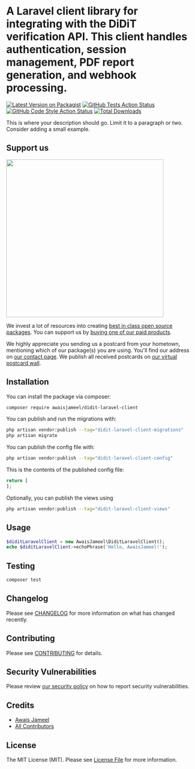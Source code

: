 # A Laravel client library for integrating with the DiDiT verification API. This client handles authentication, session management, PDF report generation, and webhook processing.

[![Latest Version on Packagist](https://img.shields.io/packagist/v/awaisjameel/didit-laravel-client.svg?style=flat-square)](https://packagist.org/packages/awaisjameel/didit-laravel-client)
[![GitHub Tests Action Status](https://img.shields.io/github/actions/workflow/status/awaisjameel/didit-laravel-client/run-tests.yml?branch=main&label=tests&style=flat-square)](https://github.com/awaisjameel/didit-laravel-client/actions?query=workflow%3Arun-tests+branch%3Amain)
[![GitHub Code Style Action Status](https://img.shields.io/github/actions/workflow/status/awaisjameel/didit-laravel-client/fix-php-code-style-issues.yml?branch=main&label=code%20style&style=flat-square)](https://github.com/awaisjameel/didit-laravel-client/actions?query=workflow%3A"Fix+PHP+code+style+issues"+branch%3Amain)
[![Total Downloads](https://img.shields.io/packagist/dt/awaisjameel/didit-laravel-client.svg?style=flat-square)](https://packagist.org/packages/awaisjameel/didit-laravel-client)

This is where your description should go. Limit it to a paragraph or two. Consider adding a small example.

## Support us

[<img src="https://github-ads.s3.eu-central-1.amazonaws.com/didit-laravel-client.jpg?t=1" width="419px" />](https://spatie.be/github-ad-click/didit-laravel-client)

We invest a lot of resources into creating [best in class open source packages](https://spatie.be/open-source). You can support us by [buying one of our paid products](https://spatie.be/open-source/support-us).

We highly appreciate you sending us a postcard from your hometown, mentioning which of our package(s) you are using. You'll find our address on [our contact page](https://spatie.be/about-us). We publish all received postcards on [our virtual postcard wall](https://spatie.be/open-source/postcards).

## Installation

You can install the package via composer:

```bash
composer require awaisjameel/didit-laravel-client
```

You can publish and run the migrations with:

```bash
php artisan vendor:publish --tag="didit-laravel-client-migrations"
php artisan migrate
```

You can publish the config file with:

```bash
php artisan vendor:publish --tag="didit-laravel-client-config"
```

This is the contents of the published config file:

```php
return [
];
```

Optionally, you can publish the views using

```bash
php artisan vendor:publish --tag="didit-laravel-client-views"
```

## Usage

```php
$diditLaravelClient = new AwaisJameel\DiditLaravelClient();
echo $diditLaravelClient->echoPhrase('Hello, AwaisJameel!');
```

## Testing

```bash
composer test
```

## Changelog

Please see [CHANGELOG](CHANGELOG.md) for more information on what has changed recently.

## Contributing

Please see [CONTRIBUTING](CONTRIBUTING.md) for details.

## Security Vulnerabilities

Please review [our security policy](../../security/policy) on how to report security vulnerabilities.

## Credits

- [Awais Jameel](https://github.com/awaisjameel)
- [All Contributors](../../contributors)

## License

The MIT License (MIT). Please see [License File](LICENSE.md) for more information.
